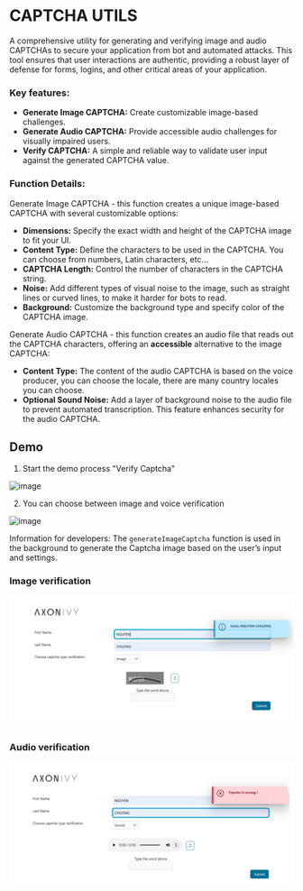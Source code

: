 # CAPTCHA UTILS

A comprehensive utility for generating and verifying image and audio CAPTCHAs to secure your application from bot and automated attacks. 
This tool ensures that user interactions are authentic, providing a robust layer of defense for forms, logins, and other critical areas of your application.

### Key features:
* **Generate Image CAPTCHA:** Create customizable image-based challenges.
* **Generate Audio CAPTCHA:** Provide accessible audio challenges for visually impaired users.
* **Verify CAPTCHA:** A simple and reliable way to validate user input against the generated CAPTCHA value.

### Function Details:


Generate Image CAPTCHA - this function creates a unique image-based CAPTCHA with several customizable options:
* **Dimensions:** Specify the exact width and height of the CAPTCHA image to fit your UI.
* **Content Type:** Define the characters to be used in the CAPTCHA. You can choose from numbers, Latin characters, etc...
* **CAPTCHA Length:** Control the number of characters in the CAPTCHA string.
* **Noise:** Add different types of visual noise to the image, such as straight lines or curved lines, to make it harder for bots to read.
* **Background:** Customize the background type and specify color of the CAPTCHA image.
 
Generate Audio CAPTCHA - this function creates an audio file that reads out the CAPTCHA characters, offering an **accessible** alternative to the image CAPTCHA:
* **Content Type:** The content of the audio CAPTCHA is based on the voice producer, you can choose the locale, there are many country locales you can choose.
* **Optional Sound Noise:** Add a layer of background noise to the audio file to prevent automated transcription. This feature enhances security for the audio CAPTCHA.

## Demo

1. Start the demo process "Verify Captcha"

<img width="1713" height="812" alt="image" src="https://github.com/user-attachments/assets/babd0f62-949e-4db8-9c56-a5f1f2238824" />

2. You can choose between image and voice verification

<img width="916" height="566" alt="image" src="https://github.com/user-attachments/assets/df4979e1-6aa3-479f-b2c6-b415cfa0218d" />

Information for developers: The `generateImageCaptcha` function is used in the background to generate the Captcha image based on the user’s input and settings.

### Image verification

![image-captcha](images/image-captcha.png)
	 
### Audio verification

![audio-captcha](images/audio-captcha.png)


